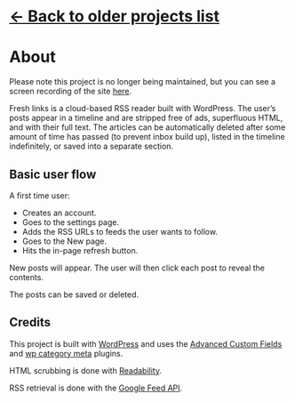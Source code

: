 # [← Back to older projects list](https://gitfront.io/r/64bitpolygon/QjN93Jc5xUXw/links/)

# About

Please note this project is no longer being maintained, but you can see a screen recording of the site <a href="https://natedelacruz.com/fresh-links">here</a>.

Fresh links is a cloud-based RSS reader built with WordPress. The user’s posts appear in a timeline and are stripped free of ads, superfluous HTML, and with their full text. The articles can be automatically deleted after some amount of time has passed (to prevent inbox build up), listed in the timeline indefinitely, or saved into a separate section.

## Basic user flow

A first time user:

* Creates an account.
* Goes to the settings page.
* Adds the RSS URLs to feeds the user wants to follow.
* Goes to the New page.
* Hits the in-page refresh button.

New posts will appear. The user will then click each post to reveal the contents.

The posts can be saved or deleted.

## Credits

This project is built with [WordPress](https://wordpress.org) and uses the [Advanced Custom Fields](http://www.advancedcustomfields.com) and [wp category meta](https://wordpress.org/plugins/wp-category-meta/) plugins.

HTML scrubbing is done with [Readability](https://bitbucket.org/fivefilters/php-readability/overview).

RSS retrieval is done with the [Google Feed API](https://developers.google.com/feed/).

